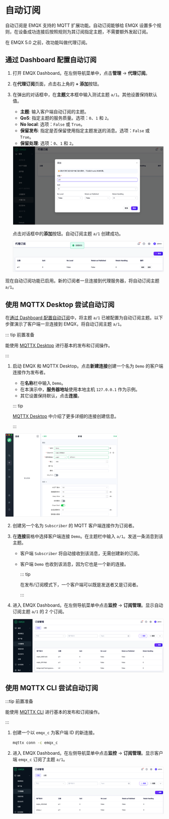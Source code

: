 # 自动订阅

自动订阅是 EMQX 支持的 MQTT 扩展功能。自动订阅能够给 EMQX 设置多个规则，在设备成功连接后按照规则为其订阅指定主题，不需要额外发起订阅。

在 EMQX 5.0 之前，改功能叫做代理订阅。

## 通过 Dashboard 配置自动订阅

1. 打开 EMQX Dashboard。在左侧导航菜单中，点击**管理** -> **代理订阅**。

2. 在**代理订阅**页面，点击右上角的 **+ 添加**按钮。

3. 在弹出的对话框中，在**主题**文本框中输入测试主题 `a/1`。其他设置保持默认值。

   - **主题**: 输入客户端自动订阅的主题。
   - **QoS**: 指定主题的服务质量。选项：`0`、`1` 和 `2`。
   - **No local**: 选项：`False` 或 `True`。
   - **保留发布**: 指定是否保留使用指定主题发送的消息。选项：`False` 或 `True`。
   - **保留处理**: 选项：`0`、`1` 和 `2`。

   <img src="./assets/auto-sub-dashboard.png" alt="auto-sub-dashboard" style="zoom:50%;" /> 

   点击对话框中的**添加**按钮。自动订阅主题 `a/1` 创建成功。

   <img src="./assets/auto-sub-dashboard-create.png" alt="auto-sub-dashboard-create" style="zoom:50%;" />

现在自动订阅功能已启用。新的订阅者一旦连接到代理服务器，将自动订阅主题 `a/1`。

## 使用 MQTTX Desktop 尝试自动订阅

在[通过 Dashboard 配置自动订阅](#通过-dashboard-配置自动订阅)中，将主题 `a/1` 已被配置为自动订阅主题。以下步骤演示了客户端一旦连接到 EMQX，将自动订阅主题 `a/1`。

::: tip 前置准备

能使用 [MQTTX Desktop](./publish-and-subscribe.md#mqttx-desktop) 进行基本的发布和订阅操作。

:::

1. 启动 EMQX 和 MQTTX Desktop。点击**新建连接**创建一个名为 `Demo` 的客户端连接作为发布者。

   - 在**名称**栏中输入 `Demo`。
   - 在本演示中，**服务器地址**使用本地主机 `127.0.0.1` 作为示例。
   - 其它设置保持默认，点击**连接**。

   ::: tip

   [MQTTX Desktop](./publish-and-subscribe.md/#mqttx-desktop) 中介绍了更多详细的连接创建信息。

   :::

<img src="./assets/retain-message-new-connection.png" alt="retain-message-new-connection-general" style="zoom:35%;" />

2. 创建另一个名为 `Subscriber` 的 MQTT 客户端连接作为订阅者。

3. 在**连接**窗格中选择客户端连接 `Demo`。在主题栏中输入 `a/1`。发送一条消息到该主题。

   - 客户端 `Subscriber` 将自动接收到该消息，无需创建新的订阅。

   - 客户端 `Demo` 也收到该消息，因为它也是一个新的连接。

     ::: tip

     在发布/订阅模式下，一个客户端可以既是发送者又是订阅者。

     :::

4. 进入 EMQX Dashboard。在左侧导航菜单中点击**监控** -> **订阅管理**。显示自动订阅主题 `a/1` 的 2 个订阅。

   <img src="./assets/auto-sub-dashboard-view.png" alt="auto-sub-dashboard-view" style="zoom:50%;" />

## 使用 MQTTX CLI 尝试自动订阅

:::tip 前置准备

能使用 [MQTTX CLI](./publish-and-subscribe.md#mqttx-cli) 进行基本的发布和订阅操作。

:::

1. 创建一个以 `emqx_c` 为客户端 ID 的新连接。

   ```bash
   mqttx conn -c emqx_c
   ```

2. 进入 EMQX Dashboard。在左侧导航菜单中点击**监控** -> **订阅管理**。显示客户端 `emqx_c` 订阅了主题 `a/1`。

   <img src="./assets/auto-sub-emqx_c.png" alt="auto-sub-emqx_c" style="zoom:60%;" />



